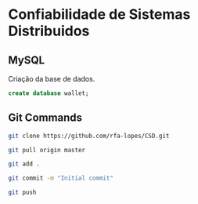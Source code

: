 # Confiabilidade de Sistemas Distribuidos

## MySQL
Criação da base de dados.
```SQL
create database wallet;
```

## Git Commands
```bash
git clone https://github.com/rfa-lopes/CSD.git
```
```bash
git pull origin master
```

```bash
git add .
```

```bash
git commit -m "Initial commit"
```

```bash
git push
```
